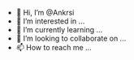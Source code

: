 - 👋 Hi, I’m @Ankrsi
- 👀 I’m interested in ...
- 🌱 I’m currently learning ...
- 💞️ I’m looking to collaborate on ...
- 📫 How to reach me ...

<!---
Ankrsi/Ankrsi is a ✨ special ✨ repository because its `README.md` (this file) appears on your GitHub profile.
You can click the Preview link to take a look at your changes.
--->
